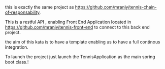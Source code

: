 this is exactly the same project as https://github.com/mraniy/tennis-chain-of-responsability.

This is a restful API , enabling Front End Application located in https://github.com/mraniy/tennis-front-end
to connect to this back end project.


the aim of this kata is to have a template enabling us to have a full continous integration.

To launch the project just launch the TennisApplication as the main spring boot class.!